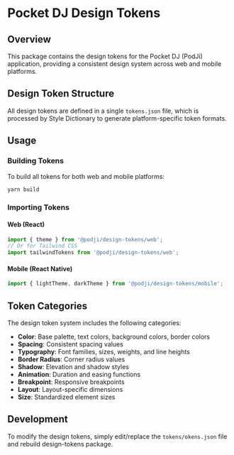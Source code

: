 # Pocket DJ Design Tokens

## Overview

This package contains the design tokens for the Pocket DJ (PodJi) application, providing a consistent design system across web and mobile platforms.

## Design Token Structure

All design tokens are defined in a single `tokens.json` file, which is processed by Style Dictionary to generate platform-specific token formats.

## Usage

### Building Tokens

To build all tokens for both web and mobile platforms:

```bash
yarn build
```

### Importing Tokens

#### Web (React)

```javascript
import { theme } from '@podji/design-tokens/web';
// Or for Tailwind CSS
import tailwindTokens from '@podji/design-tokens/web';
```

#### Mobile (React Native)

```javascript
import { lightTheme, darkTheme } from '@podji/design-tokens/mobile';
```

## Token Categories

The design token system includes the following categories:

- **Color**: Base palette, text colors, background colors, border colors
- **Spacing**: Consistent spacing values
- **Typography**: Font families, sizes, weights, and line heights
- **Border Radius**: Corner radius values
- **Shadow**: Elevation and shadow styles
- **Animation**: Duration and easing functions
- **Breakpoint**: Responsive breakpoints
- **Layout**: Layout-specific dimensions
- **Size**: Standardized element sizes

## Development

To modify the design tokens, simply edit/replace the `tokens/okens.json` file and rebuild design-tokens package.

